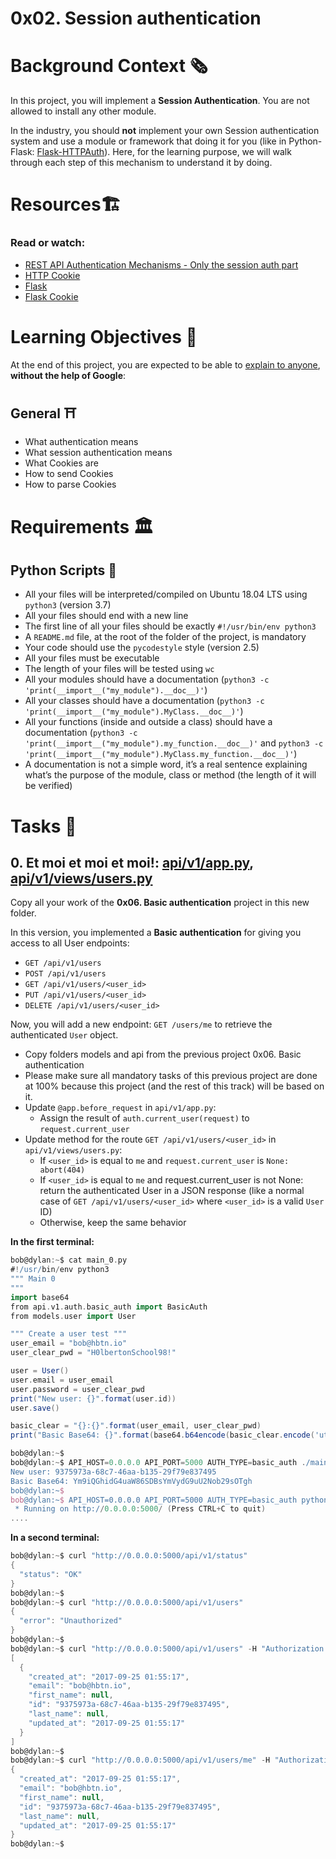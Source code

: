 # 0x02. Session authentication
# Background Context 🗞️
In this project, you will implement a **Session Authentication**. You are not allowed to install any other module.

In the industry, you should **not** implement your own Session authentication system and use a module or framework that doing it for you (like in Python-Flask: [Flask-HTTPAuth](https://flask-httpauth.readthedocs.io/en/latest/)). Here, for the learning purpose, we will walk through each step of this mechanism to understand it by doing.

# Resources🏗️
### Read or watch:
* [REST API Authentication Mechanisms - Only the session auth part](https://www.youtube.com/watch?v=501dpx2IjGY)
* [HTTP Cookie](https://developer.mozilla.org/en-US/docs/Web/HTTP/Headers/Cookie)
* [Flask](https://palletsprojects.com/p/flask/)
* [Flask Cookie](https://flask.palletsprojects.com/en/1.1.x/quickstart/#cookies)

# Learning Objectives 📖
At the end of this project, you are expected to be able to [explain to anyone](https://fs.blog/feynman-learning-technique/), **without the help of Google**:

## General ⛩️
* What authentication means
* What session authentication means
* What Cookies are
* How to send Cookies
* How to parse Cookies

# Requirements 🏛️
## Python Scripts 🐍
* All your files will be interpreted/compiled on Ubuntu 18.04 LTS using `python3` (version 3.7)
* All your files should end with a new line
* The first line of all your files should be exactly `#!/usr/bin/env python3`
* A `README.md` file, at the root of the folder of the project, is mandatory
* Your code should use the `pycodestyle` style (version 2.5)
* All your files must be executable
* The length of your files will be tested using `wc`
* All your modules should have a documentation (`python3 -c 'print(__import__("my_module").__doc__)'`)
* All your classes should have a documentation (`python3 -c 'print(__import__("my_module").MyClass.__doc__)'`)
* All your functions (inside and outside a class) should have a documentation (`python3 -c 'print(__import__("my_module").my_function.__doc__)'` and `python3 -c 'print(__import__("my_module").MyClass.my_function.__doc__)'`)
* A documentation is not a simple word, it’s a real sentence explaining what’s the purpose of the module, class or method (the length of it will be verified)

# Tasks 📃
## 0. Et moi et moi et moi!: [api/v1/app.py](./api/v1/app.py), [api/v1/views/users.py](./api/v1/views/users.py)
Copy all your work of the **0x06. Basic authentication** project in this new folder.

In this version, you implemented a **Basic authentication** for giving you access to all User endpoints:

* `GET /api/v1/users`
* `POST /api/v1/users`
* `GET /api/v1/users/<user_id>`
* `PUT /api/v1/users/<user_id>`
* `DELETE /api/v1/users/<user_id>`

Now, you will add a new endpoint: `GET /users/me` to retrieve the authenticated `User` object.

* Copy folders models and api from the previous project 0x06. Basic authentication
* Please make sure all mandatory tasks of this previous project are done at 100% because this project (and the rest of this track) will be based on it.
* Update `@app.before_request` in `api/v1/app.py`:
  * Assign the result of `auth.current_user(request)` to `request.current_user`
* Update method for the route `GET /api/v1/users/<user_id>` in `api/v1/views/users.py`:
  * If `<user_id>` is equal to `me` and `request.current_user` is `None: abort(404)`
  * If `<user_id>` is equal to `me` and request.current_user is not None: return the authenticated User in a JSON response (like a normal case of `GET /api/v1/users/<user_id>` where `<user_id>` is a valid `User` ID)
  * Otherwise, keep the same behavior

**In the first terminal:**
```groovy
bob@dylan:~$ cat main_0.py
#!/usr/bin/env python3
""" Main 0
"""
import base64
from api.v1.auth.basic_auth import BasicAuth
from models.user import User

""" Create a user test """
user_email = "bob@hbtn.io"
user_clear_pwd = "H0lbertonSchool98!"

user = User()
user.email = user_email
user.password = user_clear_pwd
print("New user: {}".format(user.id))
user.save()

basic_clear = "{}:{}".format(user_email, user_clear_pwd)
print("Basic Base64: {}".format(base64.b64encode(basic_clear.encode('utf-8')).decode("utf-8")))

bob@dylan:~$
bob@dylan:~$ API_HOST=0.0.0.0 API_PORT=5000 AUTH_TYPE=basic_auth ./main_0.py 
New user: 9375973a-68c7-46aa-b135-29f79e837495
Basic Base64: Ym9iQGhidG4uaW86SDBsYmVydG9uU2Nob29sOTgh
bob@dylan:~$
bob@dylan:~$ API_HOST=0.0.0.0 API_PORT=5000 AUTH_TYPE=basic_auth python3 -m api.v1.app
 * Running on http://0.0.0.0:5000/ (Press CTRL+C to quit)
....
```
**In a second terminal:**
```groovy
bob@dylan:~$ curl "http://0.0.0.0:5000/api/v1/status"
{
  "status": "OK"
}
bob@dylan:~$
bob@dylan:~$ curl "http://0.0.0.0:5000/api/v1/users"
{
  "error": "Unauthorized"
}
bob@dylan:~$ 
bob@dylan:~$ curl "http://0.0.0.0:5000/api/v1/users" -H "Authorization: Basic Ym9iQGhidG4uaW86SDBsYmVydG9uU2Nob29sOTgh"
[
  {
    "created_at": "2017-09-25 01:55:17", 
    "email": "bob@hbtn.io", 
    "first_name": null, 
    "id": "9375973a-68c7-46aa-b135-29f79e837495", 
    "last_name": null, 
    "updated_at": "2017-09-25 01:55:17"
  }
]
bob@dylan:~$
bob@dylan:~$ curl "http://0.0.0.0:5000/api/v1/users/me" -H "Authorization: Basic Ym9iQGhidG4uaW86SDBsYmVydG9uU2Nob29sOTgh"
{
  "created_at": "2017-09-25 01:55:17", 
  "email": "bob@hbtn.io", 
  "first_name": null, 
  "id": "9375973a-68c7-46aa-b135-29f79e837495", 
  "last_name": null, 
  "updated_at": "2017-09-25 01:55:17"
}
bob@dylan:~$
```













































































